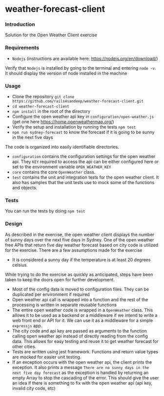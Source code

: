 # weather-forecast-client


### Introduction
Solution for the Open Weather Client exercise

### Requirements
* `Nodejs` (instructions are available here: https://nodejs.org/en/download/)

Verify that `Nodejs` is installed by going to the terminal and entering `node -v`. It should
display the version of node installed in the machine

### Usage
* Clone the repository `git clone https://github.com/rails4sandeep/weather-forecast-client.git`
* `cd weather-forecast-client`
* `npm install` in the root of the directory
* Configure the open weather api key in `configuration/open-weather.js` (get one here https://home.openweathermap.org/)
* Verify the setup and installation by running the tests `npm test` 
* `npm run sydney-forecast` to know the forecast if it is going to be sunny in the next five days

The code is organized into easily identifiable directories.

* `configuration` contains the configuration settings for the open weather api. They `KEY`
required to access the api can be either configured here or set to the environment variable
`OPEN_WEATHER_KEY`
* `core` contains the core `OpenWeather` class.
* `test` contains the unit and integration tests for the open weather client. It also has samples
that the unit tests use to mock some of the functions and objects.

### Tests

You can run the tests by doing `npm test`

### Design

As described in the exercise, the open weather client displays the number of sunny days
over the next five days in Sydney. One of the open weather free APIs that return five day weather 
forecast based on city code is utilized for the exercise. There are a few assumptions made
for the exercise

* It is considered a sunny day if the temperature is at least 20 degrees celsius.

While trying to do the exercise as quickly as anticipated, steps have been taken to keep the doors
open for further development. 

* Most of the config data is moved to configuration files. They can be duplicated per environment
if required
* Open weather api call is wrapped into a function and the rest of the processing is written in separate 
reusable functions
* The entire open weather code is wrapped in a `OpenWeather` class. This allows it to be used as 
a backend or a middleware if we intend to write a web front end or API for it. We can use it as a
middleware for a simple `expressjs` app.
* The city code and api key are passed as arguments to the function calling open weather api instead of
directly reading from the config data. This allows for easy testing and reuse it to get weather
forecast for other cities.
* Tests are written using jest framework. Functions and return value types are mocked for easier unit testing.
* If an exception occurs with the open weather api, the client prints the exception. It also prints
a message `There are no sunny days in the next five day forecast` as the exception is handled
by returning an empty Array to stop the cascading of the error. This should give the user
an idea if there is something to fix with the open weather api (api key, invalid city code, etc)

